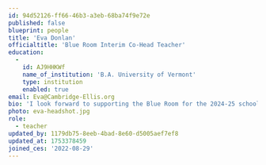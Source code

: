 ```yaml
---
id: 94d52126-ff66-46b3-a3eb-68ba74f9e72e
published: false
blueprint: people
title: 'Eva Donlan'
officialtitle: 'Blue Room Interim Co-Head Teacher'
education:
  -
    id: AJ9HHKWf
    name_of_institution: 'B.A. University of Vermont'
    type: institution
    enabled: true
email: Eva@Cambridge-Ellis.org
bio: 'I look forward to supporting the Blue Room for the 2024-25 school year while Liz M. is on maternity leave! Since graduating from college in 2021, I’ve worked with infants, toddlers, and lower preschool; I’m thrilled to dip my toes into the world of upper preschool next year! Nature-based learning is something I value deeply and center in my classroom teaching. In my free time I love to trail run, practice yoga, and read next to my corpulent cat, Mr. Pudding.'
photo: eva-headshot.jpg
role:
  - teacher
updated_by: 1179db75-8eeb-4bad-8e60-d5005aef7ef8
updated_at: 1753378459
joined_ces: '2022-08-29'
---
```

